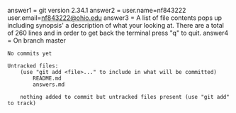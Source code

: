 answer1 = 
    git version 2.34.1
answer2 = 
    user.name=nf843222
    user.email=nf843222@ohio.edu
answer3 = 
    A list of file contents pops up including synopsis' a description of what your looking at. 
    There are a total of 260 lines and in order to get back the terminal press "q" to quit.
answer4 = 
    On branch master

    No commits yet

    Untracked files:
        (use "git add <file>..." to include in what will be committed)
            README.md
            answers.md

        nothing added to commit but untracked files present (use "git add" to track)